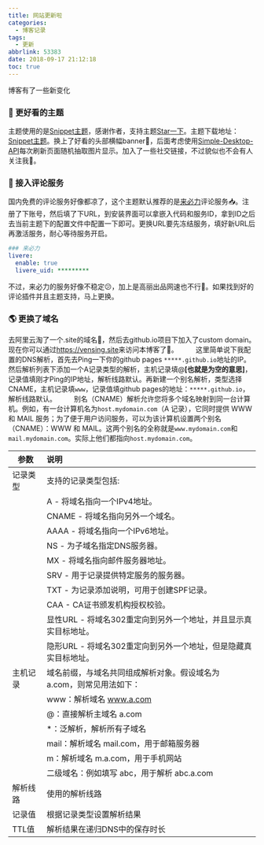 ```yaml
---
title: 网站更新啦
categories:
  - 博客记录
tags:
  - 更新
abbrlink: 53383
date: 2018-09-17 21:12:18
toc: true
---
```


博客有了一些新变化 

<!--more-->

### 🎈 更好看的主题

主题使用的是[Snippet主题](https://github.com/shenliyang/hexo-theme-snippet "fork theme")，感谢作者，支持主题[Star一下](https://github.com/shenliyang/hexo-theme-snippet/stargazers)。主题下载地址：[Snippet主题](https://github.com/shenliyang/hexo-theme-snippet "fork me")。换上了好看的头部横幅banner🎐，后面考虑使用[Simple-Desktop-API](https://github.com/spencerwoo98/spencer-simple-desktop-api)每次刷新页面随机抽取图片显示。加入了一些社交链接，不过貌似也不会有人关注我🙈。

### 🎄 接入评论服务

国内免费的评论服务好像都凉了，这个主题默认推荐的是[来必力](https://livere.com/)评论服务📥。注册了下账号，然后填了下URL，到安装界面可以拿嵌入代码和服务ID，拿到ID之后去当前主题下的配置文件中配置一下即可。更换URL要先冻结服务，填好新URL后再激活服务，耐心等待服务开启。

```yml
### 来必力
livere:
  enable: true
  livere_uid: *********
```

不过，来必力的服务好像不稳定😕，加上是高丽出品网速也不行🤣。如果找到好的评论插件并且主题支持，马上更换。


### 🌎 更换了域名

去阿里云淘了一个.site的域名🛒，然后去github.io项目下加入了custom domain。现在你可以通过<https://vensing.site>来访问本博客了🚀。
  
这里简单说下我配置的DNS解析，首先去Ping一下你的github pages `*****.github.io`地址的IP。然后解析列表下添加一个A记录类型的解析，主机记录填@**[也就是为空的意思]**，记录值填刚才Ping的IP地址，解析线路默认。再新建一个别名解析，类型选择CNAME，主机记录填`www`，记录值填github pages的地址：`*****.github.io`，解析线路默认。
  
别名（CNAME）解析允许您将多个域名映射到同一台计算机。例如，有一台计算机名为`host.mydomain.com`（A 记录），它同时提供 WWW 和 MAIL 服务；为了便于用户访问服务，可以为该计算机设置两个别名（CNAME）：WWW 和 MAIL。这两个别名的全称就是`www.mydomain.com`和`mail.mydomain.com`。实际上他们都指向`host.mydomain.com`。

| 参数   | 说明                                    |
| ---- | :------------------------------------- |
| 记录类型 | 支持的记录类型包括:                            |
|      | A - 将域名指向一个IPv4地址。                    |
|      | CNAME - 将域名指向另外一个域名。                  |
|      | AAAA - 将域名指向一个IPv6地址。                 |
|      | NS - 为子域名指定DNS服务器。                    |
|      | MX - 将域名指向邮件服务器地址。                    |
|      | SRV - 用于记录提供特定服务的服务器。                 |
|      | TXT - 为记录添加说明，可用于创建SPF记录。             |
|      | CAA - CA证书颁发机构授权校验。                   |
|      | 显性URL - 将域名302重定向到另外一个地址，并且显示真实目标地址。  |
|      | 隐形URL - 将域名302重定向到另外一个地址，但是隐藏真实目标地址。  |
| 主机记录 | 域名前缀，与域名共同组成解析对象。假设域名为 a.com，则常见用法如下： |
|      | www：解析域名 www.a.com                    |
|      | @：直接解析主域名 a.com                       |
|      | \*：泛解析，解析所有子域名                        |
|      | mail：解析域名 mail.com，用于邮箱服务器            |
|      | m：解析域名 m.a.com，用于手机网站                 |
|      | 二级域名：例如填写 abc，用于解析 abc.a.com          |
| 解析线路 | 使用的解析线路                               |
| 记录值  | 根据记录类型设置解析结果                          |
| TTL值 | 解析结果在递归DNS中的保存时长                      |
